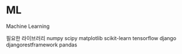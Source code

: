 # ML
Machine Learning

필요한 라이브러리
numpy
scipy
matplotlib
scikit-learn
tensorflow
django
djangorestframework
pandas
